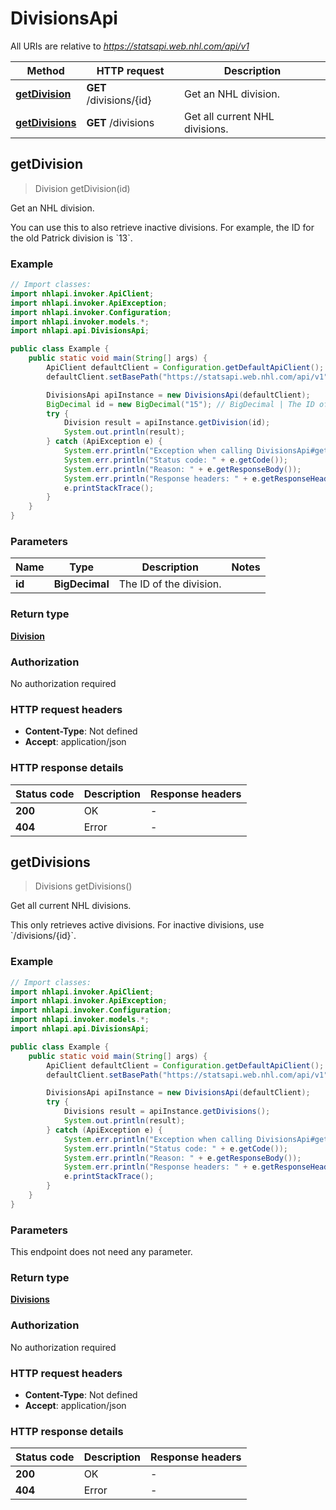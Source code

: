 # DivisionsApi

All URIs are relative to *https://statsapi.web.nhl.com/api/v1*

| Method | HTTP request | Description |
|------------- | ------------- | -------------|
| [**getDivision**](DivisionsApi.md#getDivision) | **GET** /divisions/{id} | Get an NHL division. |
| [**getDivisions**](DivisionsApi.md#getDivisions) | **GET** /divisions | Get all current NHL divisions. |



## getDivision

> Division getDivision(id)

Get an NHL division.

You can use this to also retrieve inactive divisions. For example, the ID for the old Patrick division is &#x60;13&#x60;.

### Example

```java
// Import classes:
import nhlapi.invoker.ApiClient;
import nhlapi.invoker.ApiException;
import nhlapi.invoker.Configuration;
import nhlapi.invoker.models.*;
import nhlapi.api.DivisionsApi;

public class Example {
    public static void main(String[] args) {
        ApiClient defaultClient = Configuration.getDefaultApiClient();
        defaultClient.setBasePath("https://statsapi.web.nhl.com/api/v1");

        DivisionsApi apiInstance = new DivisionsApi(defaultClient);
        BigDecimal id = new BigDecimal("15"); // BigDecimal | The ID of the division.
        try {
            Division result = apiInstance.getDivision(id);
            System.out.println(result);
        } catch (ApiException e) {
            System.err.println("Exception when calling DivisionsApi#getDivision");
            System.err.println("Status code: " + e.getCode());
            System.err.println("Reason: " + e.getResponseBody());
            System.err.println("Response headers: " + e.getResponseHeaders());
            e.printStackTrace();
        }
    }
}
```

### Parameters


| Name | Type | Description  | Notes |
|------------- | ------------- | ------------- | -------------|
| **id** | **BigDecimal**| The ID of the division. | |

### Return type

[**Division**](Division.md)

### Authorization

No authorization required

### HTTP request headers

- **Content-Type**: Not defined
- **Accept**: application/json


### HTTP response details
| Status code | Description | Response headers |
|-------------|-------------|------------------|
| **200** | OK |  -  |
| **404** | Error |  -  |


## getDivisions

> Divisions getDivisions()

Get all current NHL divisions.

This only retrieves active divisions. For inactive divisions, use &#x60;/divisions/{id}&#x60;.

### Example

```java
// Import classes:
import nhlapi.invoker.ApiClient;
import nhlapi.invoker.ApiException;
import nhlapi.invoker.Configuration;
import nhlapi.invoker.models.*;
import nhlapi.api.DivisionsApi;

public class Example {
    public static void main(String[] args) {
        ApiClient defaultClient = Configuration.getDefaultApiClient();
        defaultClient.setBasePath("https://statsapi.web.nhl.com/api/v1");

        DivisionsApi apiInstance = new DivisionsApi(defaultClient);
        try {
            Divisions result = apiInstance.getDivisions();
            System.out.println(result);
        } catch (ApiException e) {
            System.err.println("Exception when calling DivisionsApi#getDivisions");
            System.err.println("Status code: " + e.getCode());
            System.err.println("Reason: " + e.getResponseBody());
            System.err.println("Response headers: " + e.getResponseHeaders());
            e.printStackTrace();
        }
    }
}
```

### Parameters

This endpoint does not need any parameter.

### Return type

[**Divisions**](Divisions.md)

### Authorization

No authorization required

### HTTP request headers

- **Content-Type**: Not defined
- **Accept**: application/json


### HTTP response details
| Status code | Description | Response headers |
|-------------|-------------|------------------|
| **200** | OK |  -  |
| **404** | Error |  -  |

